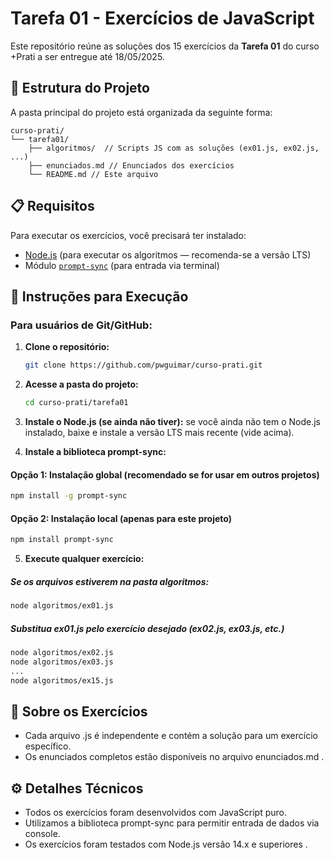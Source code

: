 # Tarefa 01 - Exercícios de JavaScript

Este repositório reúne as soluções dos 15 exercícios da **Tarefa 01** do curso +Prati a ser entregue até 18/05/2025.

## 📁 Estrutura do Projeto

A pasta principal do projeto está organizada da seguinte forma:
```
curso-prati/
└── tarefa01/
    ├── algoritmos/  // Scripts JS com as soluções (ex01.js, ex02.js, ...)
    ├── enunciados.md // Enunciados dos exercícios
    └── README.md // Este arquivo
```

## 📋 Requisitos

Para executar os exercícios, você precisará ter instalado:

- [Node.js](https://nodejs.org/ ) (para executar os algoritmos — recomenda-se a versão LTS)
- Módulo [`prompt-sync`](https://www.npmjs.com/package/prompt-sync ) (para entrada via terminal)

## 🚀 Instruções para Execução

### Para usuários de Git/GitHub:

1. **Clone o repositório:**
   ```bash
   git clone https://github.com/pwguimar/curso-prati.git 
   ```
2. **Acesse a pasta do projeto:**
   ```bash
   cd curso-prati/tarefa01
   ```
3. **Instale o Node.js (se ainda não tiver):** se você ainda não tem o Node.js instalado, baixe e instale a versão LTS mais recente (vide acima).

4. **Instale a biblioteca prompt-sync:**
#### Opção 1: Instalação global (recomendado se for usar em outros projetos)
```bash
npm install -g prompt-sync
```
#### Opção 2: Instalação local (apenas para este projeto)
```bash
npm install prompt-sync
```
5. **Execute qualquer exercício:**
##### Se os arquivos estiverem na pasta algoritmos:
```bash
node algoritmos/ex01.js
```
##### Substitua ex01.js pelo exercício desejado (ex02.js, ex03.js, etc.)
```bash
node algoritmos/ex02.js
node algoritmos/ex03.js
...
node algoritmos/ex15.js
```

## 📝 Sobre os Exercícios
- Cada arquivo .js é independente e contém a solução para um exercício específico.
- Os enunciados completos estão disponíveis no arquivo enunciados.md .

## ⚙️ Detalhes Técnicos
- Todos os exercícios foram desenvolvidos com JavaScript puro.
- Utilizamos a biblioteca prompt-sync para permitir entrada de dados via console.
- Os exercícios foram testados com Node.js versão 14.x e superiores .
